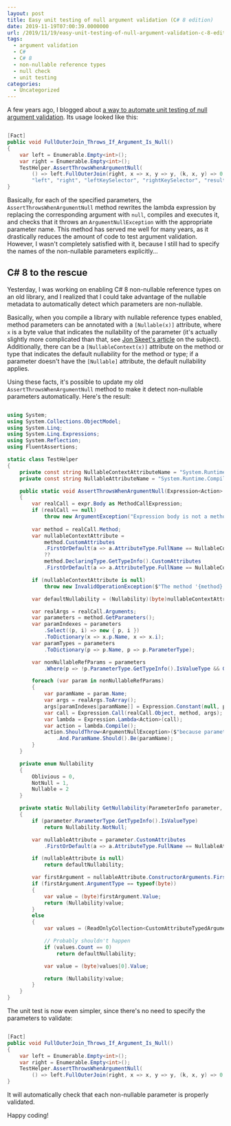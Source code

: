 ```yaml
---
layout: post
title: Easy unit testing of null argument validation (C# 8 edition)
date: 2019-11-19T07:00:39.0000000
url: /2019/11/19/easy-unit-testing-of-null-argument-validation-c-8-edition/
tags:
  - argument validation
  - C#
  - C# 8
  - non-nullable reference types
  - null check
  - unit testing
categories:
  - Uncategorized
---
```



A few years ago, I blogged about [a way to automate unit testing of null argument validation](https://thomaslevesque.com/2014/11/02/easy-unit-testing-of-null-argument-validation/). Its usage looked like this:

```csharp

[Fact]
public void FullOuterJoin_Throws_If_Argument_Is_Null()
{
    var left = Enumerable.Empty<int>();
    var right = Enumerable.Empty<int>();
    TestHelper.AssertThrowsWhenArgumentNull(
        () => left.FullOuterJoin(right, x => x, y => y, (k, x, y) => 0, 0, 0, null),
        "left", "right", "leftKeySelector", "rightKeySelector", "resultSelector");
}
```

Basically, for each of the specified parameters, the `AssertThrowsWhenArgumentNull` method rewrites the lambda expression by replacing the corresponding argument with `null`, compiles and executes it, and checks that it throws an `ArgumentNullException` with the appropriate parameter name. This method has served me well for many years, as it drastically reduces the amount of code to test argument validation. However, I wasn't completely satisfied with it, because I still had to specify the names of the non-nullable parameters explicitly…

## C# 8 to the rescue

Yesterday, I was working on enabling C# 8 non-nullable reference types on an old library, and I realized that I could take advantage of the nullable metadata to automatically detect which parameters are non-nullable.

Basically, when you compile a library with nullable reference types enabled, method parameters can be annotated with a `[Nullable(x)]` attribute, where `x` is a byte value that indicates the nullability of the parameter (it's actually slightly more complicated than that, see [Jon Skeet's article](https://codeblog.jonskeet.uk/2019/02/10/nullableattribute-and-c-8/) on the subject). Additionally, there can be a `[NullableContext(x)]`  attribute on the method or type that indicates the default nullability for the method or type; if a parameter doesn't have the `[Nullable]` attribute, the default nullability applies.

Using these facts, it's possible to update my old `AssertThrowsWhenArgumentNull` method to make it detect non-nullable parameters automatically. Here's the result:

```csharp

using System;
using System.Collections.ObjectModel;
using System.Linq;
using System.Linq.Expressions;
using System.Reflection;
using FluentAssertions;

static class TestHelper
{
    private const string NullableContextAttributeName = "System.Runtime.CompilerServices.NullableContextAttribute";
    private const string NullableAttributeName = "System.Runtime.CompilerServices.NullableAttribute";

    public static void AssertThrowsWhenArgumentNull(Expression<Action> expr)
    {
        var realCall = expr.Body as MethodCallExpression;
        if (realCall == null)
            throw new ArgumentException("Expression body is not a method call", nameof(expr));
        
        var method = realCall.Method;
        var nullableContextAttribute =
            method.CustomAttributes
            .FirstOrDefault(a => a.AttributeType.FullName == NullableContextAttributeName)
            ??
            method.DeclaringType.GetTypeInfo().CustomAttributes
            .FirstOrDefault(a => a.AttributeType.FullName == NullableContextAttributeName);

        if (nullableContextAttribute is null)
            throw new InvalidOperationException($"The method '{method}' is not in a nullable enable context. Can't determine non-nullable parameters.");

        var defaultNullability = (Nullability)(byte)nullableContextAttribute.ConstructorArguments[0].Value;

        var realArgs = realCall.Arguments;
        var parameters = method.GetParameters();
        var paramIndexes = parameters
            .Select((p, i) => new { p, i })
            .ToDictionary(x => x.p.Name, x => x.i);
        var paramTypes = parameters
            .ToDictionary(p => p.Name, p => p.ParameterType);

        var nonNullableRefParams = parameters
            .Where(p => !p.ParameterType.GetTypeInfo().IsValueType && GetNullability(p, defaultNullability) == Nullability.NotNull);

        foreach (var param in nonNullableRefParams)
        {
            var paramName = param.Name;
            var args = realArgs.ToArray();
            args[paramIndexes[paramName]] = Expression.Constant(null, paramTypes[paramName]);
            var call = Expression.Call(realCall.Object, method, args);
            var lambda = Expression.Lambda<Action>(call);
            var action = lambda.Compile();
            action.ShouldThrow<ArgumentNullException>($"because parameter '{paramName}' is not nullable")
                .And.ParamName.Should().Be(paramName);
        }
    }

    private enum Nullability
    {
        Oblivious = 0,
        NotNull = 1,
        Nullable = 2
    }

    private static Nullability GetNullability(ParameterInfo parameter, Nullability defaultNullability)
    {
        if (parameter.ParameterType.GetTypeInfo().IsValueType)
            return Nullability.NotNull;

        var nullableAttribute = parameter.CustomAttributes
            .FirstOrDefault(a => a.AttributeType.FullName == NullableAttributeName);

        if (nullableAttribute is null)
            return defaultNullability;

        var firstArgument = nullableAttribute.ConstructorArguments.First();
        if (firstArgument.ArgumentType == typeof(byte))
        {
            var value = (byte)firstArgument.Value;
            return (Nullability)value;
        }
        else
        {
            var values = (ReadOnlyCollection<CustomAttributeTypedArgument>)firstArgument.Value;

            // Probably shouldn't happen
            if (values.Count == 0)
                return defaultNullability;

            var value = (byte)values[0].Value;

            return (Nullability)value;
        }
    }
}
```

The unit test is now even simpler, since there's no need to specify the parameters to validate:

```csharp

[Fact]
public void FullOuterJoin_Throws_If_Argument_Is_Null()
{
    var left = Enumerable.Empty<int>();
    var right = Enumerable.Empty<int>();
    TestHelper.AssertThrowsWhenArgumentNull(
        () => left.FullOuterJoin(right, x => x, y => y, (k, x, y) => 0, 0, 0, null));
}
```

It will automatically check that each non-nullable parameter is properly validated.

Happy coding!

